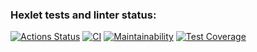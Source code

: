 ### Hexlet tests and linter status:
[![Actions Status](https://github.com/Obolduy/php-project-48/actions/workflows/hexlet-check.yml/badge.svg)](https://github.com/Obolduy/php-project-48/actions)
[![CI](https://github.com/Obolduy/php-project-48/actions/workflows/ci.yml/badge.svg)](https://github.com/Obolduy/php-project-48/actions/workflows/ci.yml)
[![Maintainability](https://api.codeclimate.com/v1/badges/YOUR_PROJECT_ID/maintainability)](https://codeclimate.com/github/Obolduy/php-project-48/maintainability)
[![Test Coverage](https://api.codeclimate.com/v1/badges/YOUR_PROJECT_ID/test_coverage)](https://codeclimate.com/github/Obolduy/php-project-48/test_coverage)

